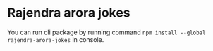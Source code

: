 # Rajendra arora jokes

You can run cli package by running command `npm install --global rajendra-arora-jokes` in console.

